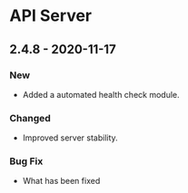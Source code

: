 # API Server

## 2.4.8 - 2020-11-17

### New

* Added a automated health check module.

### Changed

* Improved server stability.

### Bug Fix

* What has been fixed

### 





